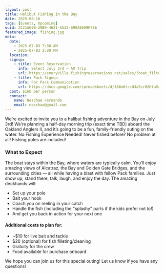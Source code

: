 ```yaml
---
layout: post
title: Halibut Fishing in the Bay
date: 2025-06-16
tags: [Events, Upcoming]
uuid: 2C21A69B-29B9-4621-A533-699AE009F7E6
featured_image: fishing.jpg
meta:
  date:
    - 2025-07-03 7:00 AM
    - 2025-07-03 2:00 PM
  location:
  signup:
    - title: Event Reservation
      info: Select July 3rd – AM Trip
      url: https://emeryville.fishingreservations.net/sales/?boat_filter%5B%5D=1176&month_filter=2025-07&submit=Filter
    - title: Pack Signup
      info: For Pack Communication
      url: https://docs.google.com/spreadsheets/d/160uHtccHJaEcrH2GtuVa7xF7wGlg7wadVBi9c37p1k8/edit?gid=0#gid=0
  cost: $160 per person
  contact:
    name: Neschae Fernando
    email: neschae@gmail.com
---
```


We’re excited to invite you to a halibut fishing adventure in the Bay on July 3rd! We're planning a half-day morning trip (exact time TBD) aboard the Oakland Anglers II, and it’s going to be a fun, family-friendly outing on the water. No Fishing Experience Needed! Never fished before? No problem at all! Fishing poles are included!

### What to Expect

The boat stays within the Bay, where waters are typically calm. You’ll enjoy amazing views of Alcatraz, the Bay and Golden Gate Bridges, and the surrounding cities — all while having a blast with fellow Pack families. Just show up, stand there, talk, laugh, and enjoy the day. The amazing deckhands will:

 * Set up your pole
 * Bait your hook
 * Coach you on reeling in your catch
 * Handle the fish (including the "splashy" parts if the kids prefer not to!)
 * And get you back in action for your next one

#### Additional costs to plan for:
 
 * ~$10 for live bait and tackle
 * $20 (optional) for fish filleting/cleaning
 * Gratuity for the crew
 * Food available for purchase onboard

We hope you can join us for this special outing! Let us know if you have any questions!
